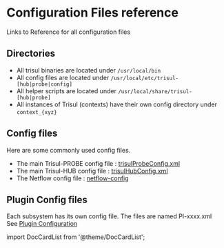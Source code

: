 # Configuration Files reference 

Links to Reference for all configuration files

## Directories


- All trisul binaries are located under `/usr/local/bin`
- All config files are located under `/usr/local/etc/trisul-[hub|probe|config]`
- All helper scripts are located under `/usr/local/share/trisul-[hub|probe]`
- All instances of Trisul (contexts) have their own config directory under `context_{xyz}`


## Config files
Here are some commonly used config files.

 - The main Trisul-PROBE config file : [trisulProbeConfig.xml](trisulconfig)
 - The main Trisul-HUB config file : [trisulHubConfig.xml](/docs/ref/trisulhubconfig)
 - The Netflow config file : [netflow-config](netflow-config) 

## Plugin Config files

Each subsystem has its own config file. The files are named PI-xxxx.xml See [Plugin Configuration](/docs/ref/plugin_configuration)



import DocCardList from '@theme/DocCardList';

<DocCardList />


